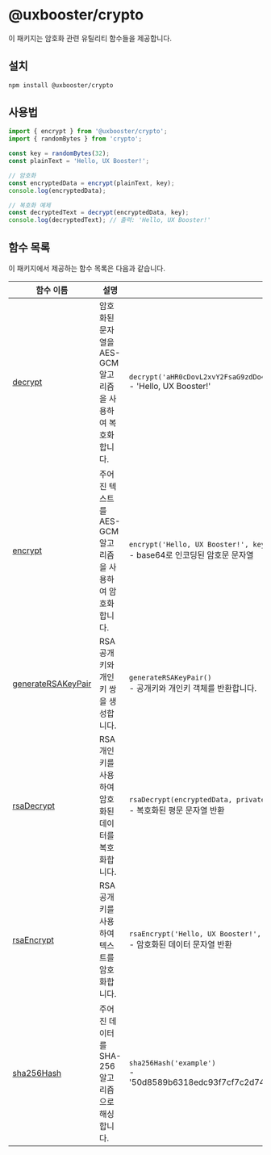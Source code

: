 # @uxbooster/crypto

이 패키지는 암호화 관련 유틸리티 함수들을 제공합니다.

## 설치

```bash
npm install @uxbooster/crypto
```

## 사용법

```typescript
import { encrypt } from '@uxbooster/crypto';
import { randomBytes } from 'crypto';

const key = randomBytes(32);
const plainText = 'Hello, UX Booster!';

// 암호화
const encryptedData = encrypt(plainText, key);
console.log(encryptedData);

// 복호화 예제
const decryptedText = decrypt(encryptedData, key);
console.log(decryptedText); // 출력: 'Hello, UX Booster!'
```

## 함수 목록

이 패키지에서 제공하는 함수 목록은 다음과 같습니다.

| 함수 이름                                       | 설명                                                        | 예제                                                                                             |
| ----------------------------------------------- | ----------------------------------------------------------- | ------------------------------------------------------------------------------------------------ |
| [decrypt](src/decrypt.ts)                       | 암호화된 문자열을 AES-GCM 알고리즘을 사용하여 복호화합니다. | `decrypt('aHR0cDovL2xvY2FsaG9zdDo4MDgwLwAAAAB1P71Pls4NsfVQ==', key)` <br>- 'Hello, UX Booster!'  |
| [encrypt](src/encrypt.ts)                       | 주어진 텍스트를 AES-GCM 알고리즘을 사용하여 암호화합니다.   | `encrypt('Hello, UX Booster!', key)` <br>- base64로 인코딩된 암호문 문자열                       |
| [generateRSAKeyPair](src/generateRSAKeyPair.ts) | RSA 공개 키와 개인 키 쌍을 생성합니다.                      | `generateRSAKeyPair()` <br>- 공개키와 개인키 객체를 반환합니다.                                  |
| [rsaDecrypt](src/rsaDecrypt.ts)                 | RSA 개인 키를 사용하여 암호화된 데이터를 복호화합니다.      | `rsaDecrypt(encryptedData, privateKey)` <br>- 복호화된 평문 문자열 반환                          |
| [rsaEncrypt](src/rsaEncrypt.ts)                 | RSA 공개 키를 사용하여 텍스트를 암호화합니다.               | `rsaEncrypt('Hello, UX Booster!', publicKey)` <br>- 암호화된 데이터 문자열 반환                  |
| [sha256Hash](src/sha256Hash.ts)                 | 주어진 데이터를 SHA-256 알고리즘으로 해싱합니다.            | `sha256Hash('example')` <br>- '50d8589b6318edc93f7cf7c2d747c6c5d2e2c873a74fc6c7e15c2b84738e4d02' |

